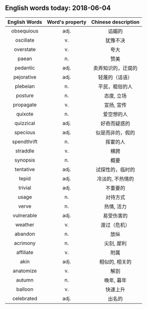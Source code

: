 ## English words today: 2018-06-04

| English Words | Word's property | Chinese description |
| :-----------: | :-------------: | :-----------------: |
| obsequious | adj. | 谄媚的  |
| oscillate | v. | 犹豫不决 |
| overstate | v. | 夸大 |
| paean | n. | 赞美 |
| pedantic | adj. | 卖弄知识的，迂腐的 |
| pejorative | adj. | 轻蔑的（话语） |
| plebeian | n. | 平民，粗俗的人 |
| posture | n. | 态度, 立场 |
| propagate | v. | 宣扬, 宣传 |
| quixote | n. | 爱空想的人 |
| quizzical | adj. | 好奇而疑惑的 |
| specious | adj. | 似是而非的，假的 |
| spendthrift | n. | 挥霍的人 |
| straddle | v. | 横跨 |
| synopsis | n. | 概要 |
| tentative | adj. | 试探性的，临时的 |
| tepid | adj. | 冷淡的, 不热情的 |
| trivial | adj. | 不重要的 |
| usage | n. | 对待方式 |
| verve | n. | 热情, 活力 |
| vulnerable | adj. | 易受伤害的 |
| weather | v. |  渡过（危机） |
| abandon | n. | 放纵 |
| acrimony | n. | 尖刻, 犀利 |
| affiliate | v. | 附属 |
| akin | adj. | 相似的, 相关的 |
| anatomize | v. | 解剖 |
| autumn | n. | 晚年, 暮年 |
| balloon | v. | 快速上升 |
| celebrated | adj. | 出名的 |
